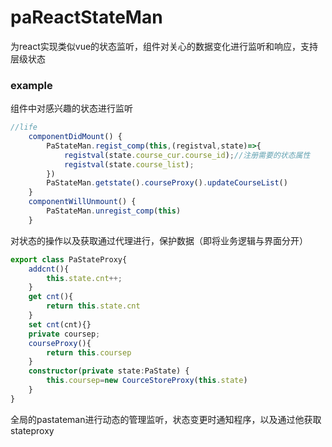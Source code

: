 # paReactStateMan
为react实现类似vue的状态监听，组件对关心的数据变化进行监听和响应，支持层级状态

### example

组件中对感兴趣的状态进行监听

```ts
//life
    componentDidMount() {
        PaStateMan.regist_comp(this,(registval,state)=>{
            registval(state.course_cur.course_id);//注册需要的状态属性
            registval(state.course_list);
        })
        PaStateMan.getstate().courseProxy().updateCourseList()
    }
    componentWillUnmount() {
        PaStateMan.unregist_comp(this)
    }

```

对状态的操作以及获取通过代理进行，保护数据（即将业务逻辑与界面分开）

```ts
export class PaStateProxy{
    addcnt(){
        this.state.cnt++;
    }
    get cnt(){
        return this.state.cnt
    }
    set cnt(cnt){}
    private coursep;
    courseProxy(){
        return this.coursep
    }
    constructor(private state:PaState) {
        this.coursep=new CourceStoreProxy(this.state)
    }
}
```

全局的pastateman进行动态的管理监听，状态变更时通知程序，以及通过他获取stateproxy

